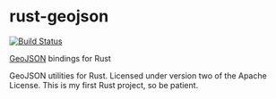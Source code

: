 # rust-geojson

[![Build Status](https://travis-ci.org/frewsxcv/rust-geojson.svg)](https://travis-ci.org/frewsxcv/rust-geojson)

[GeoJSON](http://geojson.org/) bindings for Rust

GeoJSON utilities for Rust. Licensed under version two of the Apache License. This is my first Rust project, so be patient.
